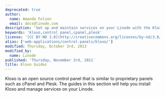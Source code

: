 ```yaml
---
deprecated: true
author:
  name: Amanda Folson
  email: docs@linode.com
description: 'Set up and maintain services on your Linode with the Kloxo control panel.'
keywords: 'kloxo,control panel,cpanel,plesk'
license: '[CC BY-ND 3.0](http://creativecommons.org/licenses/by-nd/3.0/us/)'
alias: ['web-applications/control-panels/kloxo/']
modified: Thursday, October 3rd, 2013
modified_by:
  name: Linode
published: 'Thursday, November 3rd, 2011'
title: Kloxo Guides
---
```




Kloxo is an open source control panel that is similar to proprietary panels such as cPanel and Plesk. The guides in this section will help you install Kloxo and manage services on your Linode.



